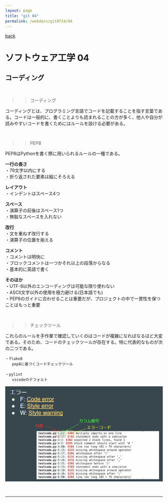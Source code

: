 ```yaml
---
layout: page
title: "git 04"
permalink: /webdocs/git0724/04
---
```


[back](/webdocs/git0724)

# ソフトウェア工学 04

## コーディング

<br>

>> コーディング

コーディングとは、プログラミング言語でコードを記載することを指す言葉である。コードは一般的に、書くことよりも読まれることの方が多く、他人や自分が読みやすいコードを書くためにはルールを設ける必要がある。

<br>

>> PEP8

PEP8はPythonを書く際に用いられるルールの一種である。

**一行の長さ**  
・79文字以内にする  
・折り返された要素は縦にそろえる  

**レイアウト**  
・インデントはスペース4つ  

**スペース**  
・演算子の前後はスペース1つ  
・無駄なスペースを入れない  

**改行**  
・文を重ねず改行する  
・演算子の位置を揃える  

**コメント**  
・コメントは明快に  
・ブロックコメントは一つかそれ以上の段落からなる  
・基本的に英語で書く  

**そのほか**  
・UTF-8以外のエンコーディングは可能な限り使わない  
・ASCII文字以外の使用を極力避ける(日本語でも)  
・PEP8のガイドに合わせることは重要だが、プロジェクトの中で一貫性を保つことはもっと重要  


<br>

>> チェックツール

これらのルールを手作業で確認していくのはコードが複雑になればなるほど大変である。そのため、コードのチェックツールが存在する。特に代表的なものが次の二つである。

```
・flake8
   pep8に基づくコードチェックツール

・pylint
   vscodeのデフォルト
```

![表](./flake8.png)



<br>

****